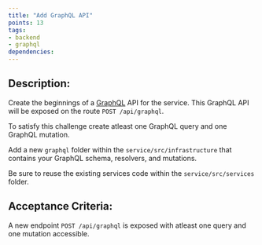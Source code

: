 ```yaml
---
title: "Add GraphQL API"
points: 13
tags: 
- backend
- graphql
dependencies:
---
```


## Description:

Create the beginnings of a [GraphQL](https://graphql.org/) API for the service. This GraphQL API will be exposed on the route `POST /api/graphql`.

To satisfy this challenge create atleast one GraphQL query and one GraphQL mutation.

Add a new `graphql` folder within the `service/src/infrastructure` that contains your GraphQL schema, resolvers, and mutations.

Be sure to reuse the existing services code within the `service/src/services` folder.

## Acceptance Criteria:

A new endpoint `POST /api/graphql` is exposed with atleast one query and one mutation accessible. 